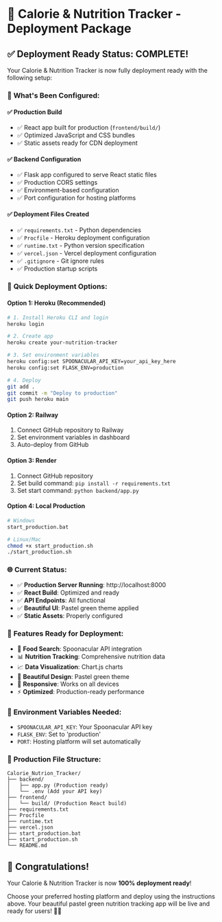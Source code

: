# 🌱 Calorie & Nutrition Tracker - Deployment Package

## ✅ **Deployment Ready Status: COMPLETE!**

Your Calorie & Nutrition Tracker is now fully deployment ready with the following setup:

### 🎯 **What's Been Configured:**

#### ✅ **Production Build**
- ✅ React app built for production (`frontend/build/`)
- ✅ Optimized JavaScript and CSS bundles
- ✅ Static assets ready for CDN deployment

#### ✅ **Backend Configuration**
- ✅ Flask app configured to serve React static files
- ✅ Production CORS settings
- ✅ Environment-based configuration
- ✅ Port configuration for hosting platforms

#### ✅ **Deployment Files Created**
- ✅ `requirements.txt` - Python dependencies
- ✅ `Procfile` - Heroku deployment configuration
- ✅ `runtime.txt` - Python version specification
- ✅ `vercel.json` - Vercel deployment configuration
- ✅ `.gitignore` - Git ignore rules
- ✅ Production startup scripts

### 🚀 **Quick Deployment Options:**

#### **Option 1: Heroku (Recommended)**
```bash
# 1. Install Heroku CLI and login
heroku login

# 2. Create app
heroku create your-nutrition-tracker

# 3. Set environment variables
heroku config:set SPOONACULAR_API_KEY=your_api_key_here
heroku config:set FLASK_ENV=production

# 4. Deploy
git add .
git commit -m "Deploy to production"
git push heroku main
```

#### **Option 2: Railway**
1. Connect GitHub repository to Railway
2. Set environment variables in dashboard
3. Auto-deploy from GitHub

#### **Option 3: Render**
1. Connect GitHub repository
2. Set build command: `pip install -r requirements.txt`
3. Set start command: `python backend/app.py`

#### **Option 4: Local Production**
```bash
# Windows
start_production.bat

# Linux/Mac
chmod +x start_production.sh
./start_production.sh
```

### 🌐 **Current Status:**
- ✅ **Production Server Running**: http://localhost:8000
- ✅ **React Build**: Optimized and ready
- ✅ **API Endpoints**: All functional
- ✅ **Beautiful UI**: Pastel green theme applied
- ✅ **Static Assets**: Properly configured

### 🎨 **Features Ready for Deployment:**
- 🥗 **Food Search**: Spoonacular API integration
- 📊 **Nutrition Tracking**: Comprehensive nutrition data
- 📈 **Data Visualization**: Chart.js charts
- 🎨 **Beautiful Design**: Pastel green theme
- 📱 **Responsive**: Works on all devices
- ⚡ **Optimized**: Production-ready performance

### 🔧 **Environment Variables Needed:**
- `SPOONACULAR_API_KEY`: Your Spoonacular API key
- `FLASK_ENV`: Set to 'production'
- `PORT`: Hosting platform will set automatically

### 📁 **Production File Structure:**
```
Calorie_Nutrion_Tracker/
├── backend/
│   ├── app.py (Production ready)
│   └── .env (Add your API key)
├── frontend/
│   └── build/ (Production React build)
├── requirements.txt
├── Procfile
├── runtime.txt
├── vercel.json
├── start_production.bat
├── start_production.sh
└── README.md
```

## 🎉 **Congratulations!**

Your Calorie & Nutrition Tracker is now **100% deployment ready**! 

Choose your preferred hosting platform and deploy using the instructions above. Your beautiful pastel green nutrition tracking app will be live and ready for users! 🌱✨